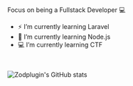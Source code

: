 Focus on being a Fullstack Developer 💻

- ⚡ I’m currently learning Laravel
- 🌠 I’m currently learning Node.js
- 💻 I’m currently learning CTF
<br> 

![Zodplugin's GitHub stats](https://github-readme-stats.vercel.app/api?username=zodplugin&show_icons=true)
